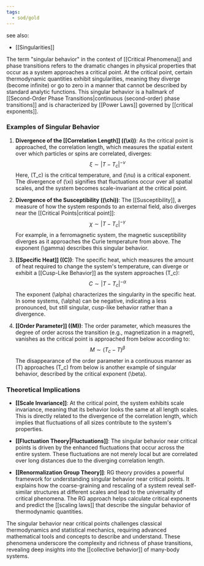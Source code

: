 ```yaml
---
tags:
  - sod/gold
---
```

see also:
- [[Singularities]]

The term "singular behavior" in the context of [[Critical Phenomena]] and phase transitions refers to the dramatic changes in physical properties that occur as a system approaches a critical point. At the critical point, certain thermodynamic quantities exhibit singularities, meaning they diverge (become infinite) or go to zero in a manner that cannot be described by standard analytic functions. This singular behavior is a hallmark of [[Second-Order Phase Transitions|continuous (second-order) phase transitions]] and is characterized by [[Power Laws]] governed by [[critical exponents]].

### Examples of Singular Behavior

1. **Divergence of the [[Correlation Length]] (\(\xi\))**: As the critical point is approached, the correlation length, which measures the spatial extent over which particles or spins are correlated, diverges:
   $$ \xi \sim |T - T_c|^{-\nu} $$
   Here, \(T_c\) is the critical temperature, and \(\nu\) is a critical exponent. The divergence of \(\xi\) signifies that fluctuations occur over all spatial scales, and the system becomes scale-invariant at the critical point.

2. **Divergence of the Susceptibility (\(\chi\))**: The [[Susceptibility]], a measure of how the system responds to an external field, also diverges near the [[Critical Points|critical point]]:
   $$ \chi \sim |T - T_c|^{-\gamma} $$
   For example, in a ferromagnetic system, the magnetic susceptibility diverges as it approaches the Curie temperature from above. The exponent \(\gamma\) describes this singular behavior.

3. **[[Specific Heat]] (\(C\))**: The specific heat, which measures the amount of heat required to change the system's temperature, can diverge or exhibit a [[Cusp-Like Behavior]] as the system approaches \(T_c\):
   $$ C \sim |T - T_c|^{-\alpha} $$
   The exponent \(\alpha\) characterizes the singularity in the specific heat. In some systems, \(\alpha\) can be negative, indicating a less pronounced, but still singular, cusp-like behavior rather than a divergence.

4. **[[Order Parameter]] (\(M\))**: The order parameter, which measures the degree of order across the transition (e.g., magnetization in a magnet), vanishes as the critical point is approached from below according to:
   $$ M \sim (T_c - T)^{\beta} $$
   The disappearance of the order parameter in a continuous manner as \(T\) approaches \(T_c\) from below is another example of singular behavior, described by the critical exponent \(\beta\).

### Theoretical Implications

- **[[Scale Invariance]]**: At the critical point, the system exhibits scale invariance, meaning that its behavior looks the same at all length scales. This is directly related to the divergence of the correlation length, which implies that fluctuations of all sizes contribute to the system's properties.
  
- **[[Fluctuation Theory|Fluctuations]]**: The singular behavior near critical points is driven by the enhanced fluctuations that occur across the entire system. These fluctuations are not merely local but are correlated over long distances due to the diverging correlation length.

- **[[Renormalization Group Theory]]**: RG theory provides a powerful framework for understanding singular behavior near critical points. It explains how the coarse-graining and rescaling of a system reveal self-similar structures at different scales and lead to the universality of critical phenomena. The RG approach helps calculate critical exponents and predict the [[scaling laws]] that describe the singular behavior of thermodynamic quantities.

The singular behavior near critical points challenges classical thermodynamics and statistical mechanics, requiring advanced mathematical tools and concepts to describe and understand. These phenomena underscore the complexity and richness of phase transitions, revealing deep insights into the [[collective behavior]] of many-body systems.